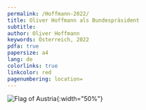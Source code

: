 ```yaml
---
permalink: /Hoffmann-2022/
title: Oliver Hoffmann als Bundespräsident
subtitle: 
author: Oliver Hoffmann
keywords: Österreich, 2022
pdfa: true
papersize: a4
lang: de
colorlinks: true
linkcolor: red
pagenumbering: location=
---
```


![Flag of Austria](https://res.cloudinary.com/ontore/image/upload/f_auto,fl_any_format.sanitize,q_auto/v1658980446/2022-07-28-Fahne-%C3%96sterreich_mjs3x2.svg){:width="50%"}
